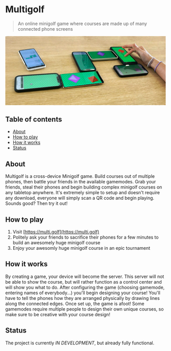# Multigolf
> An online minigolf game where courses are made up of many connected phone screens

![Photo of a Multigolf game](assets/pics/ws-zs-pic.jpeg)

## Table of contents
* [About](#about)
* [How to play](#how-to-play)
* [How it works](#how-it-works)
* [Status](#status)

## About
Multigolf is a cross-device Minigolf game. Build courses out of 
multiple phones, then battle your friends in the available
gamemodes. Grab your friends, steal their phones and begin
building complex minigolf courses on any tabletop anywhere. 
It's extremely simple to setup and doesn't require any
download, everyone will simply scan a QR code and begin playing.
Sounds good? Then try it out!

## How to play

1. Visit [https://multi.golf](https://multi.golf)
2. Politely ask your friends to sacrifice their phones for a few minutes to build an awesomely huge minigolf course
3. Enjoy your awesomly huge minigolf course in an epic tournament


## How it works

By creating a game, your device will become the server. This server will not be able to show the course, but will rather function as a control center and will show you what to do. After configuring the game (choosing gamemode, entering names of
everybody...) you'll begin designing your course! You'll have
to tell the phones how they are arranged physically by drawing
lines along the connected edges. Once set up, the game is afoot!
Some gamemodes require multiple people to design their own
unique courses, so make sure to be creative with your course 
design!

## Status
The project is currently _IN DEVELOPMENT_, but already fully functional.